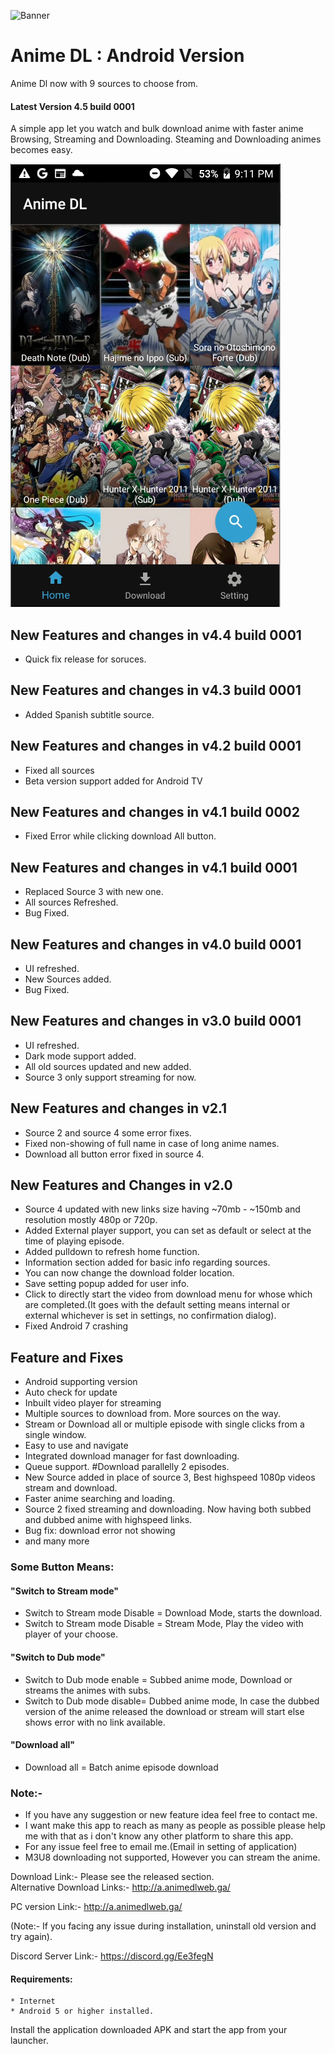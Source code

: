 ![Banner](images/icon.png)<br>
# Anime DL : Android Version
Anime Dl now with 9 sources to choose from.
#### Latest Version 4.5 build 0001
A simple app let you watch and bulk download anime with faster anime Browsing, Streaming and Downloading.
Steaming and Downloading animes becomes easy.

![screenshot](images/screenshot2.png "screenshot")

## New Features and changes in v4.4 build 0001
* Quick fix release for soruces.

## New Features and changes in v4.3 build 0001
* Added Spanish subtitle source.

## New Features and changes in v4.2 build 0001
* Fixed all sources 
* Beta version support added for Android TV

## New Features and changes in v4.1 build 0002
* Fixed Error while clicking download All button.

## New Features and changes in v4.1 build 0001
* Replaced Source 3 with new one.
* All sources Refreshed.
* Bug Fixed.

## New Features and changes in v4.0 build 0001
* UI refreshed.
* New Sources added.
* Bug Fixed.

## New Features and changes in v3.0 build 0001
* UI refreshed.
* Dark mode support added.
* All old sources updated and new added.
* Source 3 only support streaming for now.

## New Features and changes in v2.1
* Source 2 and source 4 some error fixes.
* Fixed non-showing of full name in case of long anime names.
* Download all button error fixed in source 4.

## New Features and Changes in v2.0
* Source 4 updated with new links size having ~70mb - ~150mb and resolution mostly 480p or 720p.
* Added External player support, you can set as default or select at the time of playing episode.
* Added pulldown to refresh home function.
* Information section added for basic info regarding sources.
* You can now change the download folder location.
* Save setting popup added for user info.
* Click to directly start the video from download menu for whose which are completed.(It goes with the default setting means internal or external whichever is set in settings, no confirmation dialog).
* Fixed Android 7 crashing

## Feature and Fixes
* Android supporting version
* Auto check for update
* Inbuilt video player for streaming
* Multiple sources to download from. More sources on the way.
* Stream or Download all or multiple episode with single clicks from a single window.
* Easy to use and navigate
* Integrated download manager for fast downloading.
* Queue support. #Download parallelly 2 episodes.
* New Source added in place of source 3, Best highspeed 1080p videos stream and download.
* Faster anime searching and loading.
* Source 2 fixed streaming and downloading. Now having both subbed and dubbed anime with highspeed links.
* Bug fix: download error not showing
* and many more

### Some Button Means:
#### "Switch to Stream mode"
* Switch to Stream mode Disable = Download Mode, starts the download.
* Switch to Stream mode Disable = Stream Mode, Play the video with player of your choose.
#### "Switch to Dub mode"
* Switch to Dub mode enable = Subbed anime mode, Download or streams the animes with subs.
* Switch to Dub mode disable= Dubbed anime mode, In case the dubbed version of the anime released the download or stream will start else shows error with no link available.
#### "Download all"
* Download all = Batch anime episode download

### Note:-
* If you have any suggestion or new feature idea feel free to contact me.
* I want make this app to reach as many as people as possible please help me with that as i don't know any other platform to share this app.
* For any issue feel free to email me.(Email in setting of application)
* M3U8 downloading not supported, However you can stream the anime.

Download Link:- Please see the released section.<br>
Alternative Download Links:- http://a.animedlweb.ga/

PC version Link:- http://a.animedlweb.ga/

(Note:- If you facing any issue during installation, uninstall old version and try again).

Discord Server Link:- https://discord.gg/Ee3fegN

#### Requirements:
    * Internet
    * Android 5 or higher installed.
   
	
Install the application downloaded APK and start the app from your launcher.


